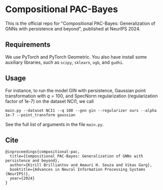# Compositional PAC-Bayes

This is the official repo for "Compositional PAC-Bayes: Generalization of GNNs with persistence and beyond", published at NeurIPS 2024.


## Requirements
We use PyTorch and PyTorch Geometric. You also have install some auxiliary libraries, such as ```scipy```, ```sklearn```, ```ogb```, and ```gudhi```. 

## Usage

For instance, to run the model GIN with persistence, Gaussian point transformation with $q=100$, and SpecNorm regularization (regularization factor of 1e-7) on the dataset NCI1, we call
```
main.py --dataset NCI1 --q 100 --gnn gin --regularizer ours --alpha 1e-7 --point_transform gaussian
```

See the full list of arguments in the file ```main.py```. 

## Cite
```
@inproceedings{compositional-pac,
  title={Compositional PAC-Bayes: Generalization of GNNs with persistence and beyond},
  author={Kirill Brilliantov and Amauri H. Souza and Vikas Garg},
  booktitle={Advances in Neural Information Processing Systems (NeurIPS)},
  year={2024}
}
```
